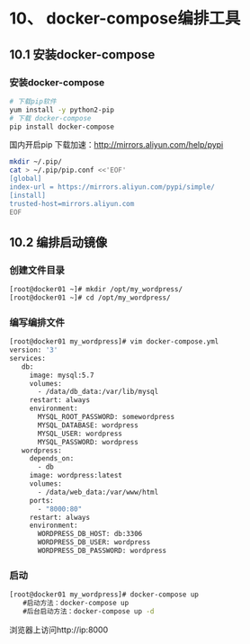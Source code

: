 # 10、 docker-compose编排工具
## 10.1 安装docker-compose
### 安装docker-compose
```bash
# 下载pip软件
yum install -y python2-pip
# 下载 docker-compose
pip install docker-compose
```
国内开启pip 下载加速：http://mirrors.aliyun.com/help/pypi
```bash
mkdir ~/.pip/
cat > ~/.pip/pip.conf <<'EOF'
[global]
index-url = https://mirrors.aliyun.com/pypi/simple/
[install]
trusted-host=mirrors.aliyun.com
EOF
```
## 10.2 编排启动镜像
### 创建文件目录
```bash
[root@docker01 ~]# mkdir /opt/my_wordpress/
[root@docker01 ~]# cd /opt/my_wordpress/
```
### 编写编排文件
```bash
[root@docker01 my_wordpress]# vim docker-compose.yml
version: '3'
services:
   db:
     image: mysql:5.7
     volumes:
       - /data/db_data:/var/lib/mysql
     restart: always
     environment:
       MYSQL_ROOT_PASSWORD: somewordpress
       MYSQL_DATABASE: wordpress
       MYSQL_USER: wordpress
       MYSQL_PASSWORD: wordpress
   wordpress:
     depends_on:
       - db
     image: wordpress:latest
     volumes:
       - /data/web_data:/var/www/html
     ports: 
       - "8000:80"
     restart: always
     environment:
       WORDPRESS_DB_HOST: db:3306
       WORDPRESS_DB_USER: wordpress
       WORDPRESS_DB_PASSWORD: wordpress
```
### 启动
```bash
[root@docker01 my_wordpress]# docker-compose up
　　#启动方法：docker-compose up
　　#后台启动方法：docker-compose up -d
```
浏览器上访问http://ip:8000
